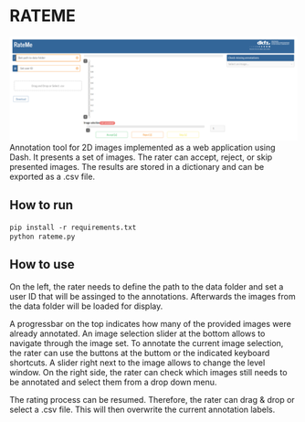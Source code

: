 # RATEME

![Alt text](assets/rateme.png)
Annotation tool for 2D images implemented as a web application using Dash. It presents a set of images. The rater can accept, reject, or skip presented images. The results are stored in a dictionary and can be exported as a .csv file.

## How to run

```
pip install -r requirements.txt
python rateme.py
```

## How to use

On the left, the rater needs to define the path to the data folder and set a user ID that will be assinged to the annotations. Afterwards the images from the data folder will be loaded for display.

A progressbar on the top indicates how many of the provided images were already annotated. An image selection slider at the bottom allows to navigate through the image set. To annotate the current image selection, the rater can use the buttons at the buttom or the indicated keyboard shortcuts. A slider right next to the image allows to change the level window. On the right side, the rater can check which images still needs to be annotated and select them from a drop down menu.

The rating process can be resumed. Therefore, the rater can drag & drop or select a .csv file. This will then overwrite the current annotation labels.